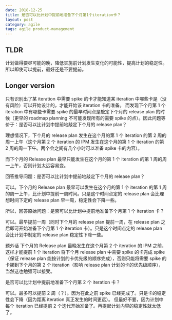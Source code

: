 ```yaml
---
date: 2018-12-25
title: 是否可以比计划中提前地准备下个月第1个iteration卡？
layout: post
category: agile
tags: agile product-management
---
```


## TLDR

计划做得要尽可能的晚，降低实施前计划发生变化的可能性，提高计划的稳定性。所以即使可以提前，最好还是不要提前。

## Longer version

只有识别出了某 iteration 中需要 spike 的卡才能知道某 iteration 中哪些卡是（没有风险）可以开始设计的，才能开始该 iteration 卡的准备。
而发现下个月第 1 个 iteration 中有哪些卡需要 spike 的最早时间点是敲定下个月的 release plan 的时候（更早的 roadmap planning 不可能发现所有的需要 spike 的点）。因此问题等价于：是否可以比计划中提前地敲定下个月的 release plan？

理想情况下，下个月的 release plan 发生在这个月的第 1 个 iteration 的第 2 周的周一上午（这个月第 2 个 iteration 的 IPM 发生在这个月的第 1 个 iteration 的第 2 周的周一下午。两个会之间有几个小时可以准备 spike 卡的内容）。

而下个月的 Release plan 最早只能发生在这个月的第 1 个 iteration 的第 1 周的周一上午，否则计划太远容易变。

回答推导问题：是否可以比计划中提前地敲定下个月的 release plan？

可以。下个月的 Release plan 最早可以发生在这个月的第 1 个 iteration 的第 1 周的周一上午，比计划中提前一周时间。只是这个时间点定的 release plan 会比理想时间下定的 release plan 早一周，稳定性会下降一些。

所以，回答原始问题：是否可以比计划中提前地准备下个月第 1 个 iteration 卡？

可以。最早提前一周（同时下个月的 release plan 提前一周，在 release plan 之后即可开始准备下个月第 1 个 iteration 卡）。只是这个时间点定的 release plan 会比计划中制定的 release plan 稳定性下降一些。

题外话
下个月的 Release plan 最晚发生在这个月第 2 个 iteration 的 IPM 之前，这样才能提前 1 个 iteration 将下个月 release plan 中需要 spike 的卡完成 spike（保证 release plan 能按计划的卡优先级的顺序完成），否则只能将需要 spike 的卡挪到下个月的第 2 个 iteration（影响 release plan 计划的卡的优先级顺序），当然这也勉强可以接受。

是否可以比计划中提前地准备下个月第 2 个 iteration 卡？

可以。最多可以提前 2 周（？）。因为在此之前 spike 已经完成了。只是卡的稳定性会下降（因为距离 iteration 真正发生的时间更远）。
但最好不要，因为计划中每个 iteration 已经提前 2 个迭代开始准备了。再提起计划内容的稳定性就太低了。

